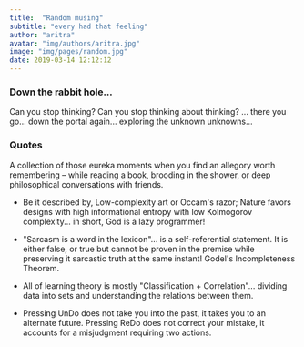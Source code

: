 ```yaml
---
title:  "Random musing"
subtitle: "every had that feeling"
author: "aritra"
avatar: "img/authors/aritra.jpg"
image: "img/pages/random.jpg"
date: 2019-03-14 12:12:12
---
```


### Down the rabbit hole...

Can you stop thinking? Can you stop thinking about thinking? ... there you go... down the portal again... exploring the unknown unknowns...

### Quotes

A collection of those eureka moments when you find an allegory worth remembering – while reading a book, brooding in the shower, or deep philosophical conversations with friends.

* Be it described by, Low-complexity art or Occam's razor; Nature favors designs with high informational entropy with low Kolmogorov complexity... in short, God is a lazy programmer!

* "Sarcasm is a word in the lexicon"... is a self-referential statement. It is either false, or true but cannot be proven in the premise while preserving it sarcastic truth at the same instant! Godel's Incompleteness Theorem.

* All of learning theory is mostly "Classification + Correlation"... dividing data into sets and understanding the relations between them.

* Pressing UnDo does not take you into the past, it takes you to an alternate future. Pressing ReDo does not correct your mistake, it accounts for a misjudgment requiring two actions.